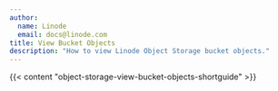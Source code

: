 ```yaml
---
author:
  name: Linode
  email: docs@linode.com
title: View Bucket Objects
description: "How to view Linode Object Storage bucket objects."
---
```


{{< content "object-storage-view-bucket-objects-shortguide" >}}